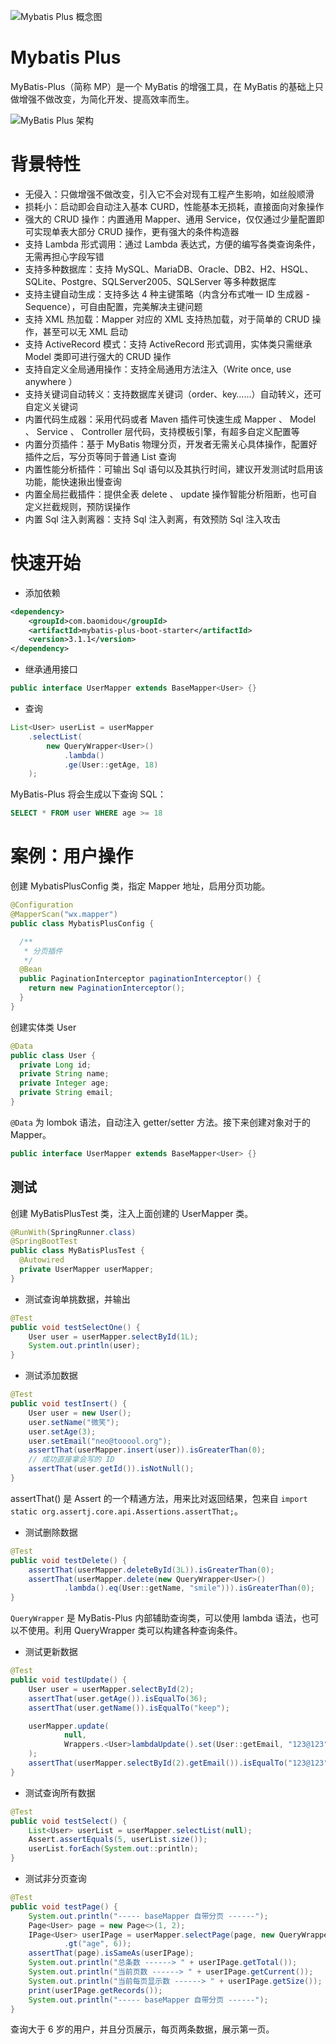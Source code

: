 ![Mybatis Plus 概念图](https://s2.ax1x.com/2019/12/16/Q4ASun.png)

# Mybatis Plus

MyBatis-Plus（简称 MP）是一个 MyBatis 的增强工具，在 MyBatis 的基础上只做增强不做改变，为简化开发、提高效率而生。

![MyBatis Plus 架构](https://s2.ax1x.com/2019/12/16/Q4Ayvj.md.png)

# 背景特性

- 无侵入：只做增强不做改变，引入它不会对现有工程产生影响，如丝般顺滑
- 损耗小：启动即会自动注入基本 CURD，性能基本无损耗，直接面向对象操作
- 强大的 CRUD 操作：内置通用 Mapper、通用 Service，仅仅通过少量配置即可实现单表大部分 CRUD 操作，更有强大的条件构造器
- 支持 Lambda 形式调用：通过 Lambda 表达式，方便的编写各类查询条件，无需再担心字段写错
- 支持多种数据库：支持 MySQL、MariaDB、Oracle、DB2、H2、HSQL、SQLite、Postgre、SQLServer2005、SQLServer 等多种数据库
- 支持主键自动生成：支持多达 4 种主键策略（内含分布式唯一 ID 生成器 - Sequence），可自由配置，完美解决主键问题
- 支持 XML 热加载：Mapper 对应的 XML 支持热加载，对于简单的 CRUD 操作，甚至可以无 XML 启动
- 支持 ActiveRecord 模式：支持 ActiveRecord 形式调用，实体类只需继承 Model 类即可进行强大的 CRUD 操作
- 支持自定义全局通用操作：支持全局通用方法注入（Write once, use anywhere ）
- 支持关键词自动转义：支持数据库关键词（order、key……）自动转义，还可自定义关键词
- 内置代码生成器：采用代码或者 Maven 插件可快速生成 Mapper 、 Model 、 Service 、 Controller 层代码，支持模板引擎，有超多自定义配置等
- 内置分页插件：基于 MyBatis 物理分页，开发者无需关心具体操作，配置好插件之后，写分页等同于普通 List 查询
- 内置性能分析插件：可输出 Sql 语句以及其执行时间，建议开发测试时启用该功能，能快速揪出慢查询
- 内置全局拦截插件：提供全表 delete 、 update 操作智能分析阻断，也可自定义拦截规则，预防误操作
- 内置 Sql 注入剥离器：支持 Sql 注入剥离，有效预防 Sql 注入攻击

# 快速开始

- 添加依赖

```xml
<dependency>
    <groupId>com.baomidou</groupId>
    <artifactId>mybatis-plus-boot-starter</artifactId>
    <version>3.1.1</version>
</dependency>
```

- 继承通用接口

```java
public interface UserMapper extends BaseMapper<User> {}
```

- 查询

```java
List<User> userList = userMapper
    .selectList(
        new QueryWrapper<User>()
            .lambda()
            .ge(User::getAge, 18)
    );
```

MyBatis-Plus 将会生成以下查询 SQL：

```sql
SELECT * FROM user WHERE age >= 18
```

# 案例：用户操作

创建 MybatisPlusConfig 类，指定 Mapper 地址，启用分页功能。

```java
@Configuration
@MapperScan("wx.mapper")
public class MybatisPlusConfig {

  /**
   * 分页插件
   */
  @Bean
  public PaginationInterceptor paginationInterceptor() {
    return new PaginationInterceptor();
  }
}
```

创建实体类 User

```java
@Data
public class User {
  private Long id;
  private String name;
  private Integer age;
  private String email;
}
```

`@Data` 为 lombok 语法，自动注入 getter/setter 方法。接下来创建对象对于的 Mapper。

```java
public interface UserMapper extends BaseMapper<User> {}
```

## 测试

创建 MyBatisPlusTest 类，注入上面创建的 UserMapper 类。

```java
@RunWith(SpringRunner.class)
@SpringBootTest
public class MyBatisPlusTest {
  @Autowired
  private UserMapper userMapper;
}
```

- 测试查询单挑数据，并输出

```java
@Test
public void testSelectOne() {
    User user = userMapper.selectById(1L);
    System.out.println(user);
}
```

- 测试添加数据

```java
@Test
public void testInsert() {
    User user = new User();
    user.setName("微笑");
    user.setAge(3);
    user.setEmail("neo@tooool.org");
    assertThat(userMapper.insert(user)).isGreaterThan(0);
    // 成功直接拿会写的 ID
    assertThat(user.getId()).isNotNull();
}
```

assertThat() 是 Assert 的一个精通方法，用来比对返回结果，包来自 `import static org.assertj.core.api.Assertions.assertThat;`。

- 测试删除数据

```java
@Test
public void testDelete() {
    assertThat(userMapper.deleteById(3L)).isGreaterThan(0);
    assertThat(userMapper.delete(new QueryWrapper<User>()
            .lambda().eq(User::getName, "smile"))).isGreaterThan(0);
}
```

`QueryWrapper` 是 MyBatis-Plus 内部辅助查询类，可以使用 lambda 语法，也可以不使用。利用 QueryWrapper 类可以构建各种查询条件。

- 测试更新数据

```java
@Test
public void testUpdate() {
    User user = userMapper.selectById(2);
    assertThat(user.getAge()).isEqualTo(36);
    assertThat(user.getName()).isEqualTo("keep");

    userMapper.update(
            null,
            Wrappers.<User>lambdaUpdate().set(User::getEmail, "123@123").eq(User::getId, 2)
    );
    assertThat(userMapper.selectById(2).getEmail()).isEqualTo("123@123");
}
```

- 测试查询所有数据

```java
@Test
public void testSelect() {
    List<User> userList = userMapper.selectList(null);
    Assert.assertEquals(5, userList.size());
    userList.forEach(System.out::println);
}
```

- 测试非分页查询

```java
@Test
public void testPage() {
    System.out.println("----- baseMapper 自带分页 ------");
    Page<User> page = new Page<>(1, 2);
    IPage<User> userIPage = userMapper.selectPage(page, new QueryWrapper<User>()
            .gt("age", 6));
    assertThat(page).isSameAs(userIPage);
    System.out.println("总条数 ------> " + userIPage.getTotal());
    System.out.println("当前页数 ------> " + userIPage.getCurrent());
    System.out.println("当前每页显示数 ------> " + userIPage.getSize());
    print(userIPage.getRecords());
    System.out.println("----- baseMapper 自带分页 ------");
}
```

查询大于 6 岁的用户，并且分页展示，每页两条数据，展示第一页。
